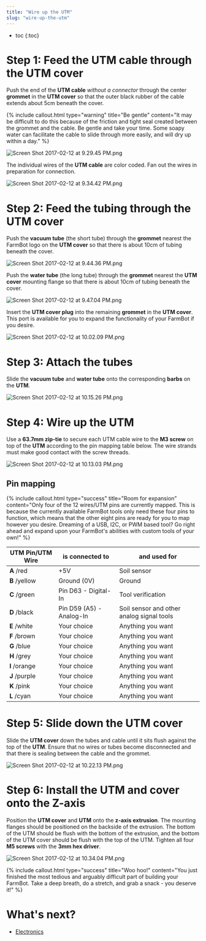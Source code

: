 ```yaml
---
title: "Wire up the UTM"
slug: "wire-up-the-utm"
---
```


* toc
{:toc}

# Step 1: Feed the UTM cable through the UTM cover
Push the end of the **UTM cable** *without a connector* through the center **grommet** in the **UTM cover** so that the outer black rubber of the cable extends about 5cm beneath the cover.

{%
include callout.html
type="warning"
title="Be gentle"
content="It may be difficult to do this because of the friction and tight seal created between the grommet and the cable. Be gentle and take your time. Some soapy water can facilitate the cable to slide through more easily, and will dry up within a day."
%}



![Screen Shot 2017-02-12 at 9.29.45 PM.png](_images/Screen_Shot_2017-02-12_at_9.29.45_PM.png)

The individual wires of the **UTM cable** are color coded. Fan out the wires in preparation for connection.

![Screen Shot 2017-02-12 at 9.34.42 PM.png](_images/Screen_Shot_2017-02-12_at_9.34.42_PM.png)

# Step 2: Feed the tubing through the UTM cover
Push the **vacuum tube** (the short tube) through the **grommet** nearest the FarmBot logo on the **UTM cover** so that there is about 10cm of tubing beneath the cover.

![Screen Shot 2017-02-12 at 9.44.36 PM.png](_images/Screen_Shot_2017-02-12_at_9.44.36_PM.png)

Push the **water tube** (the long tube) through the **grommet** nearest the **UTM cover** mounting flange so that there is about 10cm of tubing beneath the cover.

![Screen Shot 2017-02-12 at 9.47.04 PM.png](_images/Screen_Shot_2017-02-12_at_9.47.04_PM.png)

Insert the **UTM cover plug** into the remaining **grommet** in the **UTM cover**. This port is available for you to expand the functionality of your FarmBot if you desire.

![Screen Shot 2017-02-12 at 10.02.09 PM.png](_images/Screen_Shot_2017-02-12_at_10.02.09_PM.png)

# Step 3: Attach the tubes
Slide the **vacuum tube** and **water tube** onto the corresponding **barbs** on the **UTM**.

![Screen Shot 2017-02-12 at 10.15.26 PM.png](_images/Screen_Shot_2017-02-12_at_10.15.26_PM.png)

# Step 4: Wire up the UTM
Use a **63.7mm zip-tie** to secure each UTM cable wire to the **M3 screw** on top of the **UTM** according to the pin mapping table below. The wire strands must make good contact with the screw threads.

![Screen Shot 2017-02-12 at 10.13.03 PM.png](_images/Screen_Shot_2017-02-12_at_10.13.03_PM.png)

## Pin mapping

{%
include callout.html
type="success"
title="Room for expansion"
content="Only four of the 12 wires/UTM pins are currently mapped. This is because the currently available FarmBot tools only need these four pins to function, which means that the other eight pins are ready for you to map however you desire. Dreaming of a USB, I2C, or PWM based tool? Go right ahead and expand upon your FarmBot's abilities with custom tools of your own!"
%}



|UTM Pin/UTM Wire              |is connected to               |and used for                  |
|------------------------------|------------------------------|------------------------------|
|**A** /<span class="cable-color red">red</span>|+5V                           |Soil sensor
|**B** /<span class="cable-color yellow">yellow</span>|Ground (0V)                   |Ground
|**C** /<span class="cable-color green">green</span>|Pin D63 - Digital-In          |Tool verification
|**D** /<span class="cable-color black">black</span>|Pin D59 (A5) - Analog-In      |Soil sensor and other analog signal tools
|**E** /<span class="cable-color white">white</span>|Your choice                   |Anything you want
|**F** /<span class="cable-color brown">brown</span>|Your choice                   |Anything you want
|**G** /<span class="cable-color blue">blue</span>|Your choice                   |Anything you want
|**H** /<span class="cable-color grey">grey</span>|Your choice                   |Anything you want
|**I** /<span class="cable-color orange">orange</span>|Your choice                   |Anything you want
|**J** /<span class="cable-color purple">purple</span>|Your choice                   |Anything you want
|**K** /<span class="cable-color pink">pink</span>|Your choice                   |Anything you want
|**L** /<span class="cable-color cyan">cyan</span>|Your choice                   |Anything you want

# Step 5: Slide down the UTM cover
Slide the **UTM cover** down the tubes and cable until it sits flush against the top of the **UTM**. Ensure that no wires or tubes become disconnected and that there is sealing between the cable and the grommet.

![Screen Shot 2017-02-12 at 10.22.13 PM.png](_images/Screen_Shot_2017-02-12_at_10.22.13_PM.png)

# Step 6: Install the UTM and cover onto the Z-axis
Position the **UTM cover** and **UTM** onto the **z-axis extrusion**. The mounting flanges should be positioned on the backside of the extrusion. The bottom of the UTM should be flush with the bottom of the extrusion, and the bottom of the UTM cover should be flush with the top of the UTM. Tighten all four **M5 screws** with the **3mm hex driver**.

![Screen Shot 2017-02-12 at 10.34.04 PM.png](_images/Screen_Shot_2017-02-12_at_10.34.04_PM.png)



{%
include callout.html
type="success"
title="Woo hoo!"
content="You just finished the most tedious and arguably difficult part of building your FarmBot. Take a deep breath, do a stretch, and grab a snack - you deserve it!"
%}


# What's next?

 * [Electronics](../../FarmBot-Genesis-V1.3/electronics.md)
